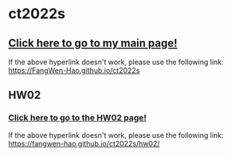 # ct2022s

## [Click here to go to my main page!](https://FangWen-Hao.github.io/ct2022s)

If the above hyperlink doesn't work, please use the following link:
https://FangWen-Hao.github.io/ct2022s

## HW02
### [Click here to go to the HW02 page!](https://fangwen-hao.github.io/ct2022s/hw02/)

If the above hyperlink doesn't work, please use the following link:
https://fangwen-hao.github.io/ct2022s/hw02/

